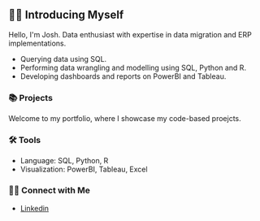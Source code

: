 ## 🙋‍♂️ Introducing Myself 

Hello, I'm Josh. Data enthusiast with expertise in data migration and ERP implementations. 

- Querying data using SQL.
- Performing data wrangling and modelling using SQL, Python and R.
- Developing dashboards and reports on PowerBI and Tableau.

### 📚 Projects

Welcome to my portfolio, where I showcase my code-based proejcts.

### 🛠️ Tools

- Language: SQL, Python, R
- Visualization: PowerBI, Tableau, Excel

### 👋🏻 Connect with Me

- [Linkedin](https://www.linkedin.com/in/josh-loh-458049219/)
